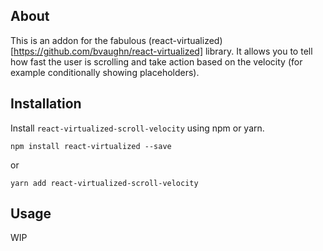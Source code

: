 About
---------------

This is an addon for the fabulous (react-virtualized)[https://github.com/bvaughn/react-virtualized] library. It allows
you to tell how fast the user is scrolling and take action based on the velocity (for example conditionally showing placeholders).

Installation
---------------

Install `react-virtualized-scroll-velocity` using npm or yarn.

```shell
npm install react-virtualized --save
```

or

```shell
yarn add react-virtualized-scroll-velocity
```

Usage
---------------

WIP
